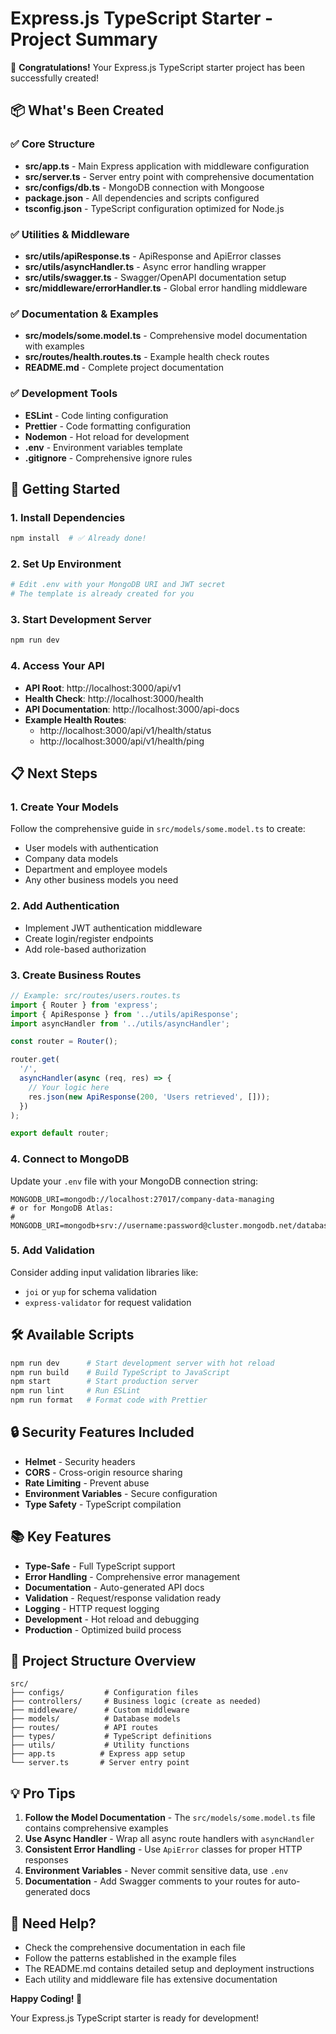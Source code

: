 # Express.js TypeScript Starter - Project Summary

🎉 **Congratulations!** Your Express.js TypeScript starter project has been successfully created!

## 📦 What's Been Created

### ✅ Core Structure

- **src/app.ts** - Main Express application with middleware configuration
- **src/server.ts** - Server entry point with comprehensive documentation
- **src/configs/db.ts** - MongoDB connection with Mongoose
- **package.json** - All dependencies and scripts configured
- **tsconfig.json** - TypeScript configuration optimized for Node.js

### ✅ Utilities & Middleware

- **src/utils/apiResponse.ts** - ApiResponse and ApiError classes
- **src/utils/asyncHandler.ts** - Async error handling wrapper
- **src/utils/swagger.ts** - Swagger/OpenAPI documentation setup
- **src/middleware/errorHandler.ts** - Global error handling middleware

### ✅ Documentation & Examples

- **src/models/some.model.ts** - Comprehensive model documentation with examples
- **src/routes/health.routes.ts** - Example health check routes
- **README.md** - Complete project documentation

### ✅ Development Tools

- **ESLint** - Code linting configuration
- **Prettier** - Code formatting configuration
- **Nodemon** - Hot reload for development
- **.env** - Environment variables template
- **.gitignore** - Comprehensive ignore rules

## 🚀 Getting Started

### 1. Install Dependencies

```bash
npm install  # ✅ Already done!
```

### 2. Set Up Environment

```bash
# Edit .env with your MongoDB URI and JWT secret
# The template is already created for you
```

### 3. Start Development Server

```bash
npm run dev
```

### 4. Access Your API

- **API Root**: http://localhost:3000/api/v1
- **Health Check**: http://localhost:3000/health
- **API Documentation**: http://localhost:3000/api-docs
- **Example Health Routes**:
  - http://localhost:3000/api/v1/health/status
  - http://localhost:3000/api/v1/health/ping

## 📋 Next Steps

### 1. Create Your Models

Follow the comprehensive guide in `src/models/some.model.ts` to create:

- User models with authentication
- Company data models
- Department and employee models
- Any other business models you need

### 2. Add Authentication

- Implement JWT authentication middleware
- Create login/register endpoints
- Add role-based authorization

### 3. Create Business Routes

```typescript
// Example: src/routes/users.routes.ts
import { Router } from 'express';
import { ApiResponse } from '../utils/apiResponse';
import asyncHandler from '../utils/asyncHandler';

const router = Router();

router.get(
  '/',
  asyncHandler(async (req, res) => {
    // Your logic here
    res.json(new ApiResponse(200, 'Users retrieved', []));
  })
);

export default router;
```

### 4. Connect to MongoDB

Update your `.env` file with your MongoDB connection string:

```env
MONGODB_URI=mongodb://localhost:27017/company-data-managing
# or for MongoDB Atlas:
# MONGODB_URI=mongodb+srv://username:password@cluster.mongodb.net/database
```

### 5. Add Validation

Consider adding input validation libraries like:

- `joi` or `yup` for schema validation
- `express-validator` for request validation

## 🛠️ Available Scripts

```bash
npm run dev      # Start development server with hot reload
npm run build    # Build TypeScript to JavaScript
npm start        # Start production server
npm run lint     # Run ESLint
npm run format   # Format code with Prettier
```

## 🔒 Security Features Included

- **Helmet** - Security headers
- **CORS** - Cross-origin resource sharing
- **Rate Limiting** - Prevent abuse
- **Environment Variables** - Secure configuration
- **Type Safety** - TypeScript compilation

## 📚 Key Features

- **Type-Safe** - Full TypeScript support
- **Error Handling** - Comprehensive error management
- **Documentation** - Auto-generated API docs
- **Validation** - Request/response validation ready
- **Logging** - HTTP request logging
- **Development** - Hot reload and debugging
- **Production** - Optimized build process

## 🎯 Project Structure Overview

```
src/
├── configs/         # Configuration files
├── controllers/     # Business logic (create as needed)
├── middleware/      # Custom middleware
├── models/          # Database models
├── routes/          # API routes
├── types/           # TypeScript definitions
├── utils/           # Utility functions
├── app.ts          # Express app setup
└── server.ts       # Server entry point
```

## 💡 Pro Tips

1. **Follow the Model Documentation** - The `src/models/some.model.ts` file contains comprehensive examples
2. **Use Async Handler** - Wrap all async route handlers with `asyncHandler`
3. **Consistent Error Handling** - Use `ApiError` classes for proper HTTP responses
4. **Environment Variables** - Never commit sensitive data, use `.env`
5. **Documentation** - Add Swagger comments to your routes for auto-generated docs

## 🤝 Need Help?

- Check the comprehensive documentation in each file
- Follow the patterns established in the example files
- The README.md contains detailed setup and deployment instructions
- Each utility and middleware file has extensive documentation

**Happy Coding! 🎉**

Your Express.js TypeScript starter is ready for development!
